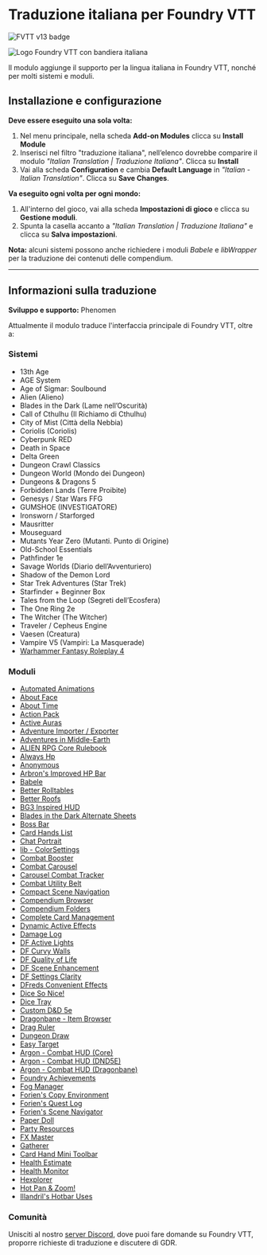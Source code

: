 <h1>Traduzione italiana per Foundry VTT</h1>

<p>
  <img src="https://img.shields.io/badge/FVTT-v13-brightgreen" alt="FVTT v13 badge">
</p>

<p>
  <img src="https://via.placeholder.com/800x400.png?text=Immagine+segnaposto+per+Foundry+VTT" alt="Logo Foundry VTT con bandiera italiana">
</p>

<p>
  Il modulo aggiunge il supporto per la lingua italiana in Foundry VTT, nonché per molti sistemi e moduli.
</p>

<h2>Installazione e configurazione</h2>

<p><strong>Deve essere eseguito una sola volta:</strong></p>

<ol>
  <li>Nel menu principale, nella scheda <strong>Add-on Modules</strong> clicca su <strong>Install Module</strong></li>
  <li>Inserisci nel filtro "traduzione italiana", nell’elenco dovrebbe comparire il modulo <em>"Italian Translation | Traduzione Italiana"</em>. Clicca su <strong>Install</strong></li>
  <li>Vai alla scheda <strong>Configuration</strong> e cambia <strong>Default Language</strong> in <em>"Italian - Italian Translation"</em>. Clicca su <strong>Save Changes</strong>.</li>
</ol>

<p><strong>Va eseguito ogni volta per ogni mondo:</strong></p>

<ol>
  <li>All'interno del gioco, vai alla scheda <strong>Impostazioni di gioco</strong> e clicca su <strong>Gestione moduli</strong>.</li>
  <li>Spunta la casella accanto a <em>"Italian Translation | Traduzione Italiana"</em> e clicca su <strong>Salva impostazioni</strong>.</li>
</ol>

<p><strong>Nota:</strong> alcuni sistemi possono anche richiedere i moduli <em>Babele</em> e <em>libWrapper</em> per la traduzione dei contenuti delle compendium.</p>

<hr>

<h2>Informazioni sulla traduzione</h2>

<p><strong>Sviluppo e supporto:</strong> Phenomen</p>

<p>Attualmente il modulo traduce l'interfaccia principale di Foundry VTT, oltre a:</p>

<h3>Sistemi</h3>
<ul>
  <li>13th Age</li>
  <li>AGE System</li>
  <li>Age of Sigmar: Soulbound</li>
  <li>Alien (Alieno)</li>
  <li>Blades in the Dark (Lame nell’Oscurità)</li>
  <li>Call of Cthulhu (Il Richiamo di Cthulhu)</li>
  <li>City of Mist (Città della Nebbia)</li>
  <li>Coriolis (Coriolis)</li>
  <li>Cyberpunk RED</li>
  <li>Death in Space</li>
  <li>Delta Green</li>
  <li>Dungeon Crawl Classics</li>
  <li>Dungeon World (Mondo dei Dungeon)</li>
  <li>Dungeons & Dragons 5</li>
  <li>Forbidden Lands (Terre Proibite)</li>
  <li>Genesys / Star Wars FFG</li>
  <li>GUMSHOE (INVESTIGATORE)</li>
  <li>Ironsworn / Starforged</li>
  <li>Mausritter</li>
  <li>Mouseguard</li>
  <li>Mutants Year Zero (Mutanti. Punto di Origine)</li>
  <li>Old-School Essentials</li>
  <li>Pathfinder 1e</li>
  <li>Savage Worlds (Diario dell’Avventuriero)</li>
  <li>Shadow of the Demon Lord</li>
  <li>Star Trek Adventures (Star Trek)</li>
  <li>Starfinder + Beginner Box</li>
  <li>Tales from the Loop (Segreti dell’Ecosfera)</li>
  <li>The One Ring 2e</li>
  <li>The Witcher (The Witcher)</li>
  <li>Traveler / Cepheus Engine</li>
  <li>Vaesen (Creatura)</li>
  <li>Vampire V5 (Vampiri: La Masquerade)</li>
  <li><a href="#">Warhammer Fantasy Roleplay 4</a></li>
</ul>

<h3>Moduli</h3>
<ul>
  <li><a href="https://foundryvtt.com/packages/autoanimations">Automated Animations</li>
  <li><a href="https://foundryvtt.com/packages/about-face">About Face</li>
  <li><a href="https://foundryvtt.com/packages/about-time">About Time</li>
  <li><a href="https://foundryvtt.com/packages/action-pack">Action Pack</li>
  <li><a href="https://foundryvtt.com/packages/ActiveAuras">Active Auras</li>
  <li><a href="https://foundryvtt.com/packages/adventure-import-export">Adventure Importer / Exporter</li>
  <li><a href="https://foundryvtt.com/packages/aime">Adventures in Middle-Earth</li>
  <li><a href="">ALIEN RPG Core Rulebook</li>
  <li><a href="">Always Hp</li>
  <li><a href="">Anonymous</li>
  <li><a href="">Arbron's Improved HP Bar</li>
  <li><a href="">Babele</li>
  <li><a href="">Better Rolltables</li>
  <li><a href="">Better Roofs</li>
  <li><a href="">BG3 Inspired HUD</li>
  <li><a href="">Blades in the Dark Alternate Sheets</li>
  <li><a href="">Boss Bar</li>
  <li><a href="">Card Hands List</li>
  <li><a href="">Chat Portrait</li>
  <li><a href="">lib - ColorSettings</li>
  <li><a href="">Combat Booster</li>
  <li><a href="">Combat Carousel</li>
  <li><a href="">Carousel Combat Tracker</li>
  <li><a href="">Combat Utility Belt</li>
  <li><a href="">Compact Scene Navigation</li>
  <li><a href="">Compendium Browser</li>
  <li><a href="">Compendium Folders</li>
  <li><a href="">Complete Card Management</li>
  <li><a href="">Dynamic Active Effects</li>
  <li><a href="">Damage Log</li>
  <li><a href="">DF Active Lights</li>
  <li><a href="">DF Curvy Walls</li>
  <li><a href="">DF Quality of Life</li>
  <li><a href="">DF Scene Enhancement</a></li>
  <li><a href="">DF Settings Clarity</li>
  <li><a href="">DFreds Convenient Effects</li>
  <li><a href="">Dice So Nice!</li>
  <li><a href="">Dice Tray</li>
  <li><a href="">Custom D&D 5e</li>
  <li><a href="">Dragonbane - Item Browser</li>
  <li><a href="">Drag Ruler</li>
  <li><a href="">Dungeon Draw</li>
  <li><a href="">Easy Target</li>
  <li><a href="">Argon - Combat HUD (Core)</li>
  <li><a href="">Argon - Combat HUD (DND5E)</li>
  <li><a href="">Argon - Combat HUD (Dragonbane)</li>
  <li><a href="">Foundry Achievements</li>
  <li><a href="">Fog Manager</li>
  <li><a href="">Forien's Copy Environment</li>
  <li><a href="">Forien's Quest Log</li>
  <li><a href="">Forien's Scene Navigator</li>
  <li><a href="">Paper Doll</li>
  <li><a href="">Party Resources</li>
  <li><a href="">FX Master</li>
  <li><a href="">Gatherer</li>
  <li><a href="">Card Hand Mini Toolbar</li>
  <li><a href="">Health Estimate</li>
  <li><a href="">Health Monitor</li>
  <li><a href="">Hexplorer</li>
  <li><a href="">Hot Pan & Zoom!</li>
  <li><a href="">Illandril's Hotbar Uses</a></li>
</ul>

<h3>Comunità</h3>
<p>
  Unisciti al nostro <a href="#">server Discord</a>, dove puoi fare domande su Foundry VTT, proporre richieste di traduzione e discutere di GDR.
</p>
